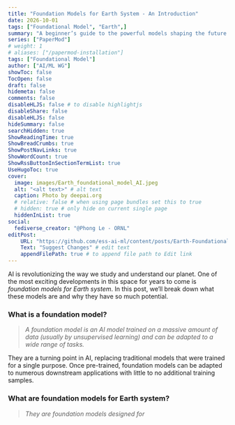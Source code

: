 ```yaml
---
title: "Foundation Models for Earth System - An Introduction"
date: 2026-10-01
tags: ["Foundational Model", "Earth",]
summary: "A beginner’s guide to the powerful models shaping the future of Earth science"
series: ["PaperMod"]
# weight: 1
# aliases: ["/papermod-installation"]
tags: ["Foundational Model"]
author: ["AI/ML WG"]
showToc: false
TocOpen: false
draft: false
hidemeta: false
comments: false
disableHLJS: false # to disable highlightjs
disableShare: false
disableHLJS: false
hideSummary: false
searchHidden: true
ShowReadingTime: true
ShowBreadCrumbs: true
ShowPostNavLinks: true
ShowWordCount: true
ShowRssButtonInSectionTermList: true
UseHugoToc: true
cover:
  image: images/Earth_foundational_model_AI.jpeg
  alt: "<alt text>" # alt text
  caption: Photo by deepai.org
  # relative: false # when using page bundles set this to true
  # hidden: true # only hide on current single page
  hiddenInList: true
social:
  fediverse_creator: "@Phong Le - ORNL"
editPost:
    URL: "https://github.com/ess-ai-ml/content/posts/Earth-Foundational-Models-part1/index.md"
    Text: "Suggest Changes" # edit text
    appendFilePath: true # to append file path to Edit link
---
```

AI is revolutionizing the way we study and understand our planet. One of the most exciting developments in this space for years to come is *foundation models for Earth system*. In this post, we’ll break down what these models are and why they have so much potential.

### What is a foundation model?
> *A foundation model is an AI model trained on a massive amount of data (usually by unsupervised learning) and can be adapted to a wide range of tasks.*

They are a turning point in AI, replacing traditional models that were trained for a single purpose. Once pre-trained, foundation models can be adapted to numerous downstream applications with little to no additional training samples.


### What are foundation models for Earth system?
> *They are foundation models designed for*
